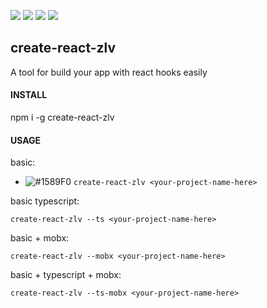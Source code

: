 ![](https://img.shields.io/badge/react--hooks-16.8.4%2B-brightgreen.svg)
![](https://img.shields.io/badge/typescript-3.3-green.svg)
![](https://img.shields.io/badge/mobx--react--lite-support-yellowgreen.svg)
![](https://img.shields.io/badge/eslint-support-orange.svg)

## create-react-zlv

A tool for build your app with react hooks easily

#### INSTALL

npm i -g create-react-zlv

#### USAGE

basic:
- ![#1589F0](https://placehold.it/15/1589F0/000000?text=123) `create-react-zlv <your-project-name-here>`
   


basic typescript:
  
    create-react-zlv --ts <your-project-name-here>
    
basic + mobx:

    create-react-zlv --mobx <your-project-name-here>

basic + typescript + mobx:

    create-react-zlv --ts-mobx <your-project-name-here>
